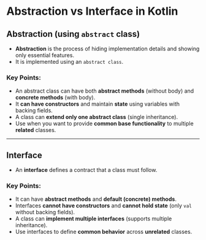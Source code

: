 # Abstraction vs Interface in Kotlin

##  Abstraction (using `abstract` class)

- **Abstraction** is the process of hiding implementation details and showing only essential features.
- It is implemented using an `abstract class`.

### Key Points:

- An abstract class can have both **abstract methods** (without body) and **concrete methods** (with body).
- It **can have constructors** and maintain **state** using variables with backing fields.
- A class can **extend only one abstract class** (single inheritance).
- Use when you want to provide **common base functionality** to multiple **related** classes.

---

##  Interface

- An **interface** defines a contract that a class must follow.

### Key Points:

- It can have **abstract methods** and **default (concrete) methods**.
- Interfaces **cannot have constructors** and **cannot hold state** (only `val` without backing fields).
- A class can **implement multiple interfaces** (supports multiple inheritance).
- Use interfaces to define **common behavior** across **unrelated** classes.